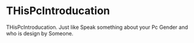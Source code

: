 # THisPcIntroducation
THisPcIntroducation. Just like Speak something about your Pc Gender and who is design by Someone.

